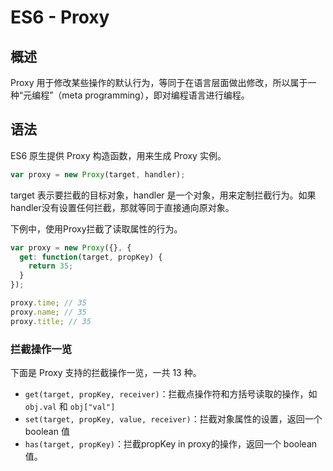 # ES6 - Proxy
## 概述
Proxy 用于修改某些操作的默认行为，等同于在语言层面做出修改，所以属于一种“元编程”（meta programming），即对编程语言进行编程。

## 语法
ES6 原生提供 Proxy 构造函数，用来生成 Proxy 实例。
```js
var proxy = new Proxy(target, handler);
```
target 表示要拦截的目标对象，handler 是一个对象，用来定制拦截行为。如果handler没有设置任何拦截，那就等同于直接通向原对象。

下例中，使用Proxy拦截了读取属性的行为。
```js
var proxy = new Proxy({}, {
  get: function(target, propKey) {
    return 35;
  }
});

proxy.time; // 35
proxy.name; // 35
proxy.title; // 35
```

### 拦截操作一览
下面是 Proxy 支持的拦截操作一览，一共 13 种。
- `get(target, propKey, receiver)`：拦截点操作符和方括号读取的操作，如 `obj.val` 和 `obj["val"]`
- `set(target, propKey, value, receiver)`：拦截对象属性的设置，返回一个 boolean 值
- `has(target, propKey)`：拦截propKey in proxy的操作，返回一个 boolean 值。